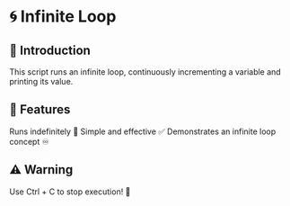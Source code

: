 <h1>🌀 Infinite Loop</h1>
<h2>🚀 Introduction</h2>
This script runs an infinite loop, continuously incrementing a variable and printing its value.
<h2>📜 Features</h2>
Runs indefinitely 🔄
Simple and effective ✅
Demonstrates an infinite loop concept ♾
<h2>⚠️ Warning</h2>
Use Ctrl + C to stop execution! 🚨
